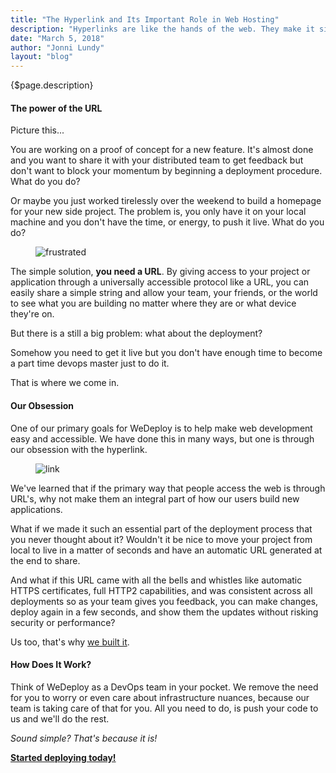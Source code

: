 ```yaml
---
title: "The Hyperlink and Its Important Role in Web Hosting"
description: "Hyperlinks are like the hands of the web. They make it simple and easy for anyone to access your page, content, or application. Because of this, we have made hyperlinks a first-class citizen in the WeDeploy ecosystem so you can bring worldwide accessibility to whatever you are building."
date: "March 5, 2018"
author: "Jonni Lundy"
layout: "blog"
---
```


<article>

{$page.description}

#### The power of the URL

Picture this... 

You are working on a proof of concept for a new feature. It's almost done and you want to share it with your distributed team to get feedback but don't want to block your momentum by beginning a deployment procedure. What do you do?

Or maybe you just worked tirelessly over the weekend to build a homepage for your new side project. The problem is, you only have it on your local machine and you don't have the time, or energy, to push it live. What do you do?

<figure>
  <img class="original-size" src="/images/blog/post-21--1.jpg" alt="frustrated">
</figure>

The simple solution, **you need a URL**. By giving access to your project or application through a universally accessible protocol like a URL, you can easily share a simple string and allow your team, your friends, or the world to see what you are building no matter where they are or what device they're on.

But there is a still a big problem: what about the deployment? 

Somehow you need to get it live but you don't have enough time to become a part time devops master just to do it.

That is where we come in.

#### Our Obsession

One of our primary goals for WeDeploy is to help make web development easy and accessible. We have done this in many ways, but one is through our obsession with the hyperlink. 

<figure>
  <img class="original-size" src="/images/blog/post-21--0.png" alt="link">
</figure>

We've learned that if the primary way that people access the web is through URL's, why not make them an integral part of how our users build new applications. 

What if we made it such an essential part of the deployment process that you never thought about it? Wouldn't it be nice to move your project from local to live in a matter of seconds and have an automatic URL generated at the end to share. 

And what if this URL came with all the bells and whistles like automatic HTTPS certificates, full HTTP2 capabilities, and was consistent across all deployments so as your team gives you feedback, you can make changes, deploy again in a few seconds, and show them the updates without risking security or performance?

Us too, that's why [we built it](/docs/deploy/).

#### How Does It Work?

Think of WeDeploy as a DevOps team in your pocket. We remove the need for you to worry or even care about infrastructure nuances, because our team is taking care of that for you. All you need to do, is push your code to us and we'll do the rest. 

_Sound simple? That's because it is!_

**[Started deploying today!](https://console.wedeploy.com/signup)**

</article>
